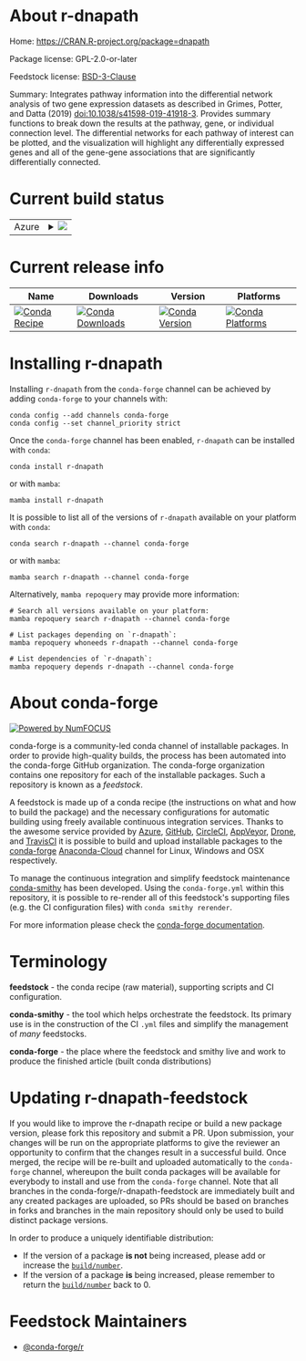About r-dnapath
===============

Home: https://CRAN.R-project.org/package=dnapath

Package license: GPL-2.0-or-later

Feedstock license: [BSD-3-Clause](https://github.com/conda-forge/r-dnapath-feedstock/blob/main/LICENSE.txt)

Summary: Integrates pathway information into the differential network analysis of two gene expression datasets as described in Grimes, Potter, and Datta (2019) <doi:10.1038/s41598-019-41918-3>. Provides summary functions to break down the results at the pathway, gene, or individual connection level. The differential networks for each pathway of interest can be plotted, and the visualization will highlight any differentially expressed genes and all of the gene-gene associations that are significantly differentially connected.

Current build status
====================


<table>
    
  <tr>
    <td>Azure</td>
    <td>
      <details>
        <summary>
          <a href="https://dev.azure.com/conda-forge/feedstock-builds/_build/latest?definitionId=16464&branchName=main">
            <img src="https://dev.azure.com/conda-forge/feedstock-builds/_apis/build/status/r-dnapath-feedstock?branchName=main">
          </a>
        </summary>
        <table>
          <thead><tr><th>Variant</th><th>Status</th></tr></thead>
          <tbody><tr>
              <td>linux_64_r_base4.1</td>
              <td>
                <a href="https://dev.azure.com/conda-forge/feedstock-builds/_build/latest?definitionId=16464&branchName=main">
                  <img src="https://dev.azure.com/conda-forge/feedstock-builds/_apis/build/status/r-dnapath-feedstock?branchName=main&jobName=linux&configuration=linux_64_r_base4.1" alt="variant">
                </a>
              </td>
            </tr><tr>
              <td>linux_64_r_base4.2</td>
              <td>
                <a href="https://dev.azure.com/conda-forge/feedstock-builds/_build/latest?definitionId=16464&branchName=main">
                  <img src="https://dev.azure.com/conda-forge/feedstock-builds/_apis/build/status/r-dnapath-feedstock?branchName=main&jobName=linux&configuration=linux_64_r_base4.2" alt="variant">
                </a>
              </td>
            </tr><tr>
              <td>osx_64_r_base4.1</td>
              <td>
                <a href="https://dev.azure.com/conda-forge/feedstock-builds/_build/latest?definitionId=16464&branchName=main">
                  <img src="https://dev.azure.com/conda-forge/feedstock-builds/_apis/build/status/r-dnapath-feedstock?branchName=main&jobName=osx&configuration=osx_64_r_base4.1" alt="variant">
                </a>
              </td>
            </tr><tr>
              <td>osx_64_r_base4.2</td>
              <td>
                <a href="https://dev.azure.com/conda-forge/feedstock-builds/_build/latest?definitionId=16464&branchName=main">
                  <img src="https://dev.azure.com/conda-forge/feedstock-builds/_apis/build/status/r-dnapath-feedstock?branchName=main&jobName=osx&configuration=osx_64_r_base4.2" alt="variant">
                </a>
              </td>
            </tr><tr>
              <td>win_64</td>
              <td>
                <a href="https://dev.azure.com/conda-forge/feedstock-builds/_build/latest?definitionId=16464&branchName=main">
                  <img src="https://dev.azure.com/conda-forge/feedstock-builds/_apis/build/status/r-dnapath-feedstock?branchName=main&jobName=win&configuration=win_64_" alt="variant">
                </a>
              </td>
            </tr>
          </tbody>
        </table>
      </details>
    </td>
  </tr>
</table>

Current release info
====================

| Name | Downloads | Version | Platforms |
| --- | --- | --- | --- |
| [![Conda Recipe](https://img.shields.io/badge/recipe-r--dnapath-green.svg)](https://anaconda.org/conda-forge/r-dnapath) | [![Conda Downloads](https://img.shields.io/conda/dn/conda-forge/r-dnapath.svg)](https://anaconda.org/conda-forge/r-dnapath) | [![Conda Version](https://img.shields.io/conda/vn/conda-forge/r-dnapath.svg)](https://anaconda.org/conda-forge/r-dnapath) | [![Conda Platforms](https://img.shields.io/conda/pn/conda-forge/r-dnapath.svg)](https://anaconda.org/conda-forge/r-dnapath) |

Installing r-dnapath
====================

Installing `r-dnapath` from the `conda-forge` channel can be achieved by adding `conda-forge` to your channels with:

```
conda config --add channels conda-forge
conda config --set channel_priority strict
```

Once the `conda-forge` channel has been enabled, `r-dnapath` can be installed with `conda`:

```
conda install r-dnapath
```

or with `mamba`:

```
mamba install r-dnapath
```

It is possible to list all of the versions of `r-dnapath` available on your platform with `conda`:

```
conda search r-dnapath --channel conda-forge
```

or with `mamba`:

```
mamba search r-dnapath --channel conda-forge
```

Alternatively, `mamba repoquery` may provide more information:

```
# Search all versions available on your platform:
mamba repoquery search r-dnapath --channel conda-forge

# List packages depending on `r-dnapath`:
mamba repoquery whoneeds r-dnapath --channel conda-forge

# List dependencies of `r-dnapath`:
mamba repoquery depends r-dnapath --channel conda-forge
```


About conda-forge
=================

[![Powered by
NumFOCUS](https://img.shields.io/badge/powered%20by-NumFOCUS-orange.svg?style=flat&colorA=E1523D&colorB=007D8A)](https://numfocus.org)

conda-forge is a community-led conda channel of installable packages.
In order to provide high-quality builds, the process has been automated into the
conda-forge GitHub organization. The conda-forge organization contains one repository
for each of the installable packages. Such a repository is known as a *feedstock*.

A feedstock is made up of a conda recipe (the instructions on what and how to build
the package) and the necessary configurations for automatic building using freely
available continuous integration services. Thanks to the awesome service provided by
[Azure](https://azure.microsoft.com/en-us/services/devops/), [GitHub](https://github.com/),
[CircleCI](https://circleci.com/), [AppVeyor](https://www.appveyor.com/),
[Drone](https://cloud.drone.io/welcome), and [TravisCI](https://travis-ci.com/)
it is possible to build and upload installable packages to the
[conda-forge](https://anaconda.org/conda-forge) [Anaconda-Cloud](https://anaconda.org/)
channel for Linux, Windows and OSX respectively.

To manage the continuous integration and simplify feedstock maintenance
[conda-smithy](https://github.com/conda-forge/conda-smithy) has been developed.
Using the ``conda-forge.yml`` within this repository, it is possible to re-render all of
this feedstock's supporting files (e.g. the CI configuration files) with ``conda smithy rerender``.

For more information please check the [conda-forge documentation](https://conda-forge.org/docs/).

Terminology
===========

**feedstock** - the conda recipe (raw material), supporting scripts and CI configuration.

**conda-smithy** - the tool which helps orchestrate the feedstock.
                   Its primary use is in the construction of the CI ``.yml`` files
                   and simplify the management of *many* feedstocks.

**conda-forge** - the place where the feedstock and smithy live and work to
                  produce the finished article (built conda distributions)


Updating r-dnapath-feedstock
============================

If you would like to improve the r-dnapath recipe or build a new
package version, please fork this repository and submit a PR. Upon submission,
your changes will be run on the appropriate platforms to give the reviewer an
opportunity to confirm that the changes result in a successful build. Once
merged, the recipe will be re-built and uploaded automatically to the
`conda-forge` channel, whereupon the built conda packages will be available for
everybody to install and use from the `conda-forge` channel.
Note that all branches in the conda-forge/r-dnapath-feedstock are
immediately built and any created packages are uploaded, so PRs should be based
on branches in forks and branches in the main repository should only be used to
build distinct package versions.

In order to produce a uniquely identifiable distribution:
 * If the version of a package **is not** being increased, please add or increase
   the [``build/number``](https://docs.conda.io/projects/conda-build/en/latest/resources/define-metadata.html#build-number-and-string).
 * If the version of a package **is** being increased, please remember to return
   the [``build/number``](https://docs.conda.io/projects/conda-build/en/latest/resources/define-metadata.html#build-number-and-string)
   back to 0.

Feedstock Maintainers
=====================

* [@conda-forge/r](https://github.com/conda-forge/r/)

